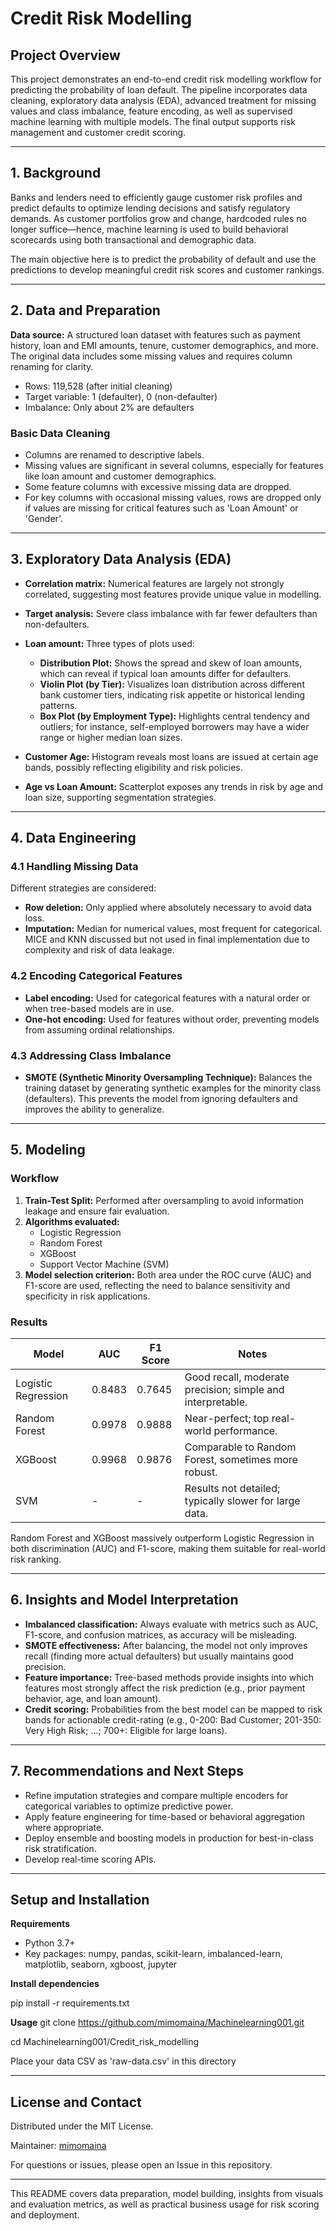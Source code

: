 # Credit Risk Modelling

## Project Overview

This project demonstrates an end-to-end credit risk modelling workflow for predicting the probability of loan default. The pipeline incorporates data cleaning, exploratory data analysis (EDA), advanced treatment for missing values and class imbalance, feature encoding, as well as supervised machine learning with multiple models. The final output supports risk management and customer credit scoring.

---

## 1. Background

Banks and lenders need to efficiently gauge customer risk profiles and predict defaults to optimize lending decisions and satisfy regulatory demands. As customer portfolios grow and change, hardcoded rules no longer suffice—hence, machine learning is used to build behavioral scorecards using both transactional and demographic data.

The main objective here is to predict the probability of default and use the predictions to develop meaningful credit risk scores and customer rankings.

---

## 2. Data and Preparation

**Data source:** A structured loan dataset with features such as payment history, loan and EMI amounts, tenure, customer demographics, and more. The original data includes some missing values and requires column renaming for clarity.

- Rows: 119,528 (after initial cleaning)
- Target variable: 1 (defaulter), 0 (non-defaulter)
- Imbalance: Only about 2% are defaulters

### Basic Data Cleaning

- Columns are renamed to descriptive labels.
- Missing values are significant in several columns, especially for features like loan amount and customer demographics.
- Some feature columns with excessive missing data are dropped.
- For key columns with occasional missing values, rows are dropped only if values are missing for critical features such as 'Loan Amount' or 'Gender'.

---

## 3. Exploratory Data Analysis (EDA)

- **Correlation matrix:** Numerical features are largely not strongly correlated, suggesting most features provide unique value in modelling.
- **Target analysis:** Severe class imbalance with far fewer defaulters than non-defaulters.
- **Loan amount:** Three types of plots used:
    - **Distribution Plot:** Shows the spread and skew of loan amounts, which can reveal if typical loan amounts differ for defaulters.
    - **Violin Plot (by Tier):** Visualizes loan distribution across different bank customer tiers, indicating risk appetite or historical lending patterns.
    - **Box Plot (by Employment Type):** Highlights central tendency and outliers; for instance, self-employed borrowers may have a wider range or higher median loan sizes.

- **Customer Age:** Histogram reveals most loans are issued at certain age bands, possibly reflecting eligibility and risk policies.
- **Age vs Loan Amount:** Scatterplot exposes any trends in risk by age and loan size, supporting segmentation strategies.

---

## 4. Data Engineering

### 4.1 Handling Missing Data

Different strategies are considered:

- **Row deletion:** Only applied where absolutely necessary to avoid data loss.
- **Imputation:** Median for numerical values, most frequent for categorical. MICE and KNN discussed but not used in final implementation due to complexity and risk of data leakage.

### 4.2 Encoding Categorical Features

- **Label encoding:** Used for categorical features with a natural order or when tree-based models are in use.
- **One-hot encoding:** Used for features without order, preventing models from assuming ordinal relationships.

### 4.3 Addressing Class Imbalance

- **SMOTE (Synthetic Minority Oversampling Technique):** Balances the training dataset by generating synthetic examples for the minority class (defaulters). This prevents the model from ignoring defaulters and improves the ability to generalize.

---

## 5. Modeling

### Workflow

1. **Train-Test Split:** Performed after oversampling to avoid information leakage and ensure fair evaluation.
2. **Algorithms evaluated:**
    - Logistic Regression
    - Random Forest
    - XGBoost
    - Support Vector Machine (SVM)
3. **Model selection criterion:** Both area under the ROC curve (AUC) and F1-score are used, reflecting the need to balance sensitivity and specificity in risk applications.

### Results

| Model                | AUC     | F1 Score | Notes                                                      |
|----------------------|---------|----------|------------------------------------------------------------|
| Logistic Regression  | 0.8483  | 0.7645   | Good recall, moderate precision; simple and interpretable. |
| Random Forest        | 0.9978  | 0.9888   | Near-perfect; top real-world performance.                  |
| XGBoost              | 0.9968  | 0.9876   | Comparable to Random Forest, sometimes more robust.        |
| SVM                  | -       | -        | Results not detailed; typically slower for large data.     |

Random Forest and XGBoost massively outperform Logistic Regression in both discrimination (AUC) and F1-score, making them suitable for real-world risk ranking.

---

## 6. Insights and Model Interpretation

- **Imbalanced classification:** Always evaluate with metrics such as AUC, F1-score, and confusion matrices, as accuracy will be misleading.
- **SMOTE effectiveness:** After balancing, the model not only improves recall (finding more actual defaulters) but usually maintains good precision.
- **Feature importance:** Tree-based methods provide insights into which features most strongly affect the risk prediction (e.g., prior payment behavior, age, and loan amount).
- **Credit scoring:** Probabilities from the best model can be mapped to risk bands for actionable credit-rating (e.g., 0-200: Bad Customer; 201-350: Very High Risk; ...; 700+: Eligible for large loans).

---

## 7. Recommendations and Next Steps

- Refine imputation strategies and compare multiple encoders for categorical variables to optimize predictive power.
- Apply feature engineering for time-based or behavioral aggregation where appropriate.
- Deploy ensemble and boosting models in production for best-in-class risk stratification.
- Develop real-time scoring APIs.

---

## Setup and Installation

**Requirements**
- Python 3.7+
- Key packages: numpy, pandas, scikit-learn, imbalanced-learn, matplotlib, seaborn, xgboost, jupyter


**Install dependencies**

pip install -r requirements.txt

**Usage**
git clone https://github.com/mimomaina/Machinelearning001.git

cd Machinelearning001/Credit_risk_modelling

Place your data CSV as 'raw-data.csv' in this directory


---

## License and Contact

Distributed under the MIT License.

Maintainer: [mimomaina](https://github.com/mimomaina)

For questions or issues, please open an Issue in this repository.

---

This README covers data preparation, model building, insights from visuals and evaluation metrics, as well as practical business usage for risk scoring and deployment.

